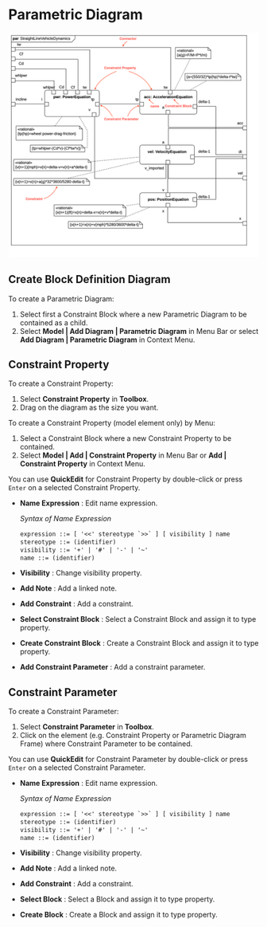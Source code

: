 # Parametric Diagram

![Parametric Diagram](../.gitbook/assets/straightlinevehicledynamics.png)

## Create Block Definition Diagram

To create a Parametric Diagram:

1. Select first a Constraint Block where a new Parametric Diagram to be contained as a child.
2. Select **Model \| Add Diagram \| Parametric Diagram** in Menu Bar or select **Add Diagram \| Parametric Diagram** in Context Menu.

## Constraint Property

To create a Constraint Property:

1. Select **Constraint Property** in **Toolbox**.
2. Drag on the diagram as the size you want.

To create a Constraint Property \(model element only\) by Menu:

1. Select a Constraint Block where a new Constraint Property to be contained.
2. Select **Model \| Add \| Constraint Property** in Menu Bar or **Add \| Constraint Property** in Context Menu.

You can use **QuickEdit** for Constraint Property by double-click or press `Enter` on a selected Constraint Property.

* **Name Expression** : Edit name expression.

  _Syntax of Name Expression_

  ```text
  expression ::= [ '<<' stereotype `>>` ] [ visibility ] name
  stereotype ::= (identifier)
  visibility ::= '+' | '#' | '-' | '~'
  name ::= (identifier)
  ```

* **Visibility** : Change visibility property.
* **Add Note** : Add a linked note.
* **Add Constraint** : Add a constraint.
* **Select Constraint Block** : Select a Constraint Block and assign it to type property.
* **Create Constraint Block** : Create a Constraint Block and assign it to type property.
* **Add Constraint Parameter** : Add a constraint parameter.

## Constraint Parameter

To create a Constraint Parameter:

1. Select **Constraint Parameter** in **Toolbox**.
2. Click on the element \(e.g. Constraint Property or Parametric Diagram Frame\) where Constraint Parameter to be contained.

You can use **QuickEdit** for Constraint Parameter by double-click or press `Enter` on a selected Constraint Parameter.

* **Name Expression** : Edit name expression.

  _Syntax of Name Expression_

  ```text
  expression ::= [ '<<' stereotype `>>` ] [ visibility ] name
  stereotype ::= (identifier)
  visibility ::= '+' | '#' | '-' | '~'
  name ::= (identifier)
  ```

* **Visibility** : Change visibility property.
* **Add Note** : Add a linked note.
* **Add Constraint** : Add a constraint.
* **Select Block** : Select a Block and assign it to type property.
* **Create Block** : Create a Block and assign it to type property.

